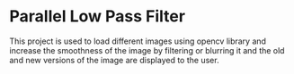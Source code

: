# Parallel Low Pass Filter
This project is used to load different images using opencv library and increase the smoothness of the image by filtering or blurring it and the old and new versions of the image are displayed to the user.
